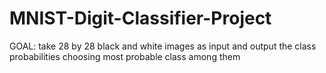 # MNIST-Digit-Classifier-Project
GOAL: take 28 by 28 black and white images as input and output the class probabilities choosing most probable class among them 
